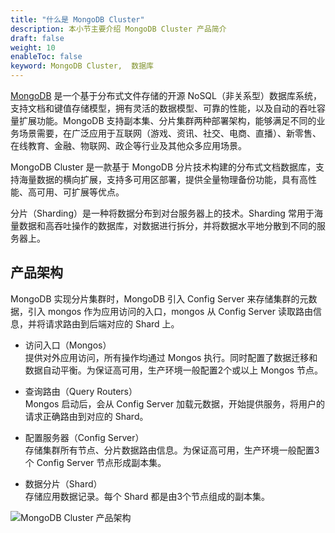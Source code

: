 ```yaml
---
title: "什么是 MongoDB Cluster"
description: 本小节主要介绍 MongoDB Cluster 产品简介
draft: false
weight: 10
enableToc: false
keyword: MongoDB Cluster,  数据库
---
```




[MongoDB](https://www.mongodb.com/) 是一个基于分布式文件存储的开源 NoSQL（非关系型）数据库系统，支持文档和键值存储模型，拥有灵活的数据模型、可靠的性能，以及自动的吞吐容量扩展功能。MongoDB 支持副本集、分片集群两种部署架构，能够满足不同的业务场景需要，在广泛应用于互联网（游戏、资讯、社交、电商、直播）、新零售、在线教育、金融、物联网、政企等行业及其他众多应用场景。

MongoDB Cluster 是一款基于 MongoDB 分片技术构建的分布式文档数据库，支持海量数据的横向扩展，支持多可用区部署，提供全量物理备份功能，具有高性能、高可用、可扩展等优点。

分片（Sharding）是一种将数据分布到对台服务器上的技术。Sharding 常用于海量数据和高吞吐操作的数据库，对数据进行拆分，并将数据水平地分散到不同的服务器上。

## 产品架构

MongoDB 实现分片集群时，MongoDB 引入 Config Server 来存储集群的元数据，引入 mongos 作为应用访问的入口，mongos 从 Config Server 读取路由信息，并将请求路由到后端对应的 Shard 上。

- 访问入口（Mongos）  
  提供对外应用访问，所有操作均通过 Mongos 执行。同时配置了数据迁移和数据自动平衡。为保证高可用，生产环境一般配置2个或以上 Mongos 节点。

- 查询路由（Query Routers）  
  Mongos 启动后，会从 Config Server 加载元数据，开始提供服务，将用户的请求正确路由到对应的 Shard。

- 配置服务器（Config Server）  
  存储集群所有节点、分片数据路由信息。为保证高可用，生产环境一般配置3个 Config Server 节点形成副本集。

- 数据分片（Shard）  
  存储应用数据记录。每个 Shard 都是由3个节点组成的副本集。

![MongoDB Cluster 产品架构](../../_images/mongodb_cluster_arch.png)
